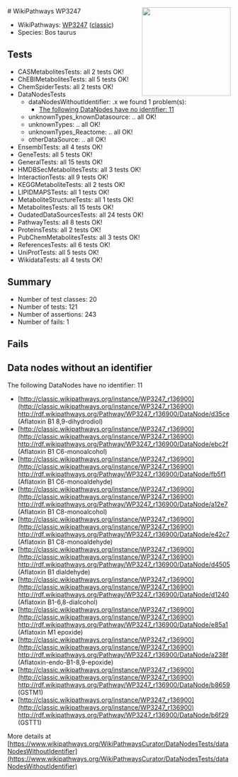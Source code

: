 <img style="float: right; width: 200px" src="https://upload.wikimedia.org/wikipedia/commons/thumb/8/83/Wplogo_with_text_500.png/640px-Wplogo_with_text_500.png" />
# WikiPathways WP3247

* WikiPathways: [WP3247](https://wikipathways.org/pathways/WP3247) ([classic](https://classic.wikipathways.org/instance/WP3247))
* Species: Bos taurus
## Tests
* CASMetabolitesTests: all 2 tests OK!
* ChEBIMetabolitesTests: all 5 tests OK!
* ChemSpiderTests: all 2 tests OK!
* DataNodesTests
    * dataNodesWithoutIdentifier: .x we found 1 problem(s):
        * [The following DataNodes have no identifier: 11](#8792c491)
    * unknownTypes_knownDatasource: .. all OK!
    * unknownTypes: .. all OK!
    * unknownTypes_Reactome: .. all OK!
    * otherDataSource: .. all OK!
* EnsemblTests: all 4 tests OK!
* GeneTests: all 5 tests OK!
* GeneralTests: all 15 tests OK!
* HMDBSecMetabolitesTests: all 3 tests OK!
* InteractionTests: all 9 tests OK!
* KEGGMetaboliteTests: all 2 tests OK!
* LIPIDMAPSTests: all 1 tests OK!
* MetaboliteStructureTests: all 1 tests OK!
* MetabolitesTests: all 15 tests OK!
* OudatedDataSourcesTests: all 24 tests OK!
* PathwayTests: all 8 tests OK!
* ProteinsTests: all 2 tests OK!
* PubChemMetabolitesTests: all 3 tests OK!
* ReferencesTests: all 6 tests OK!
* UniProtTests: all 5 tests OK!
* WikidataTests: all 4 tests OK!


## Summary

* Number of test classes: 20
* Number of tests: 121
* Number of assertions: 243
* Number of fails: 1

## Fails

<a name="8792c491" />

## Data nodes without an identifier

The following DataNodes have no identifier: 11

* [http://classic.wikipathways.org/instance/WP3247_r136900](http://classic.wikipathways.org/instance/WP3247_r136900) http://rdf.wikipathways.org/Pathway/WP3247_r136900/DataNode/d35ce (Aflatoxin B1 8,9-dihydrodiol)
* [http://classic.wikipathways.org/instance/WP3247_r136900](http://classic.wikipathways.org/instance/WP3247_r136900) http://rdf.wikipathways.org/Pathway/WP3247_r136900/DataNode/ebc2f (Aflatoxin B1 C6-monoalcohol)
* [http://classic.wikipathways.org/instance/WP3247_r136900](http://classic.wikipathways.org/instance/WP3247_r136900) http://rdf.wikipathways.org/Pathway/WP3247_r136900/DataNode/fb5f1 (Aflatoxin B1 C6-monoaldehyde)
* [http://classic.wikipathways.org/instance/WP3247_r136900](http://classic.wikipathways.org/instance/WP3247_r136900) http://rdf.wikipathways.org/Pathway/WP3247_r136900/DataNode/a12e7 (Aflatoxin B1 C8-monoalcohol)
* [http://classic.wikipathways.org/instance/WP3247_r136900](http://classic.wikipathways.org/instance/WP3247_r136900) http://rdf.wikipathways.org/Pathway/WP3247_r136900/DataNode/e42c7 (Aflatoxin B1 C8-monoaldehyde)
* [http://classic.wikipathways.org/instance/WP3247_r136900](http://classic.wikipathways.org/instance/WP3247_r136900) http://rdf.wikipathways.org/Pathway/WP3247_r136900/DataNode/d4505 (Aflatoxin B1 dialdehyde)
* [http://classic.wikipathways.org/instance/WP3247_r136900](http://classic.wikipathways.org/instance/WP3247_r136900) http://rdf.wikipathways.org/Pathway/WP3247_r136900/DataNode/d1240 (Aflatoxin B1-6,8-dialcohol)
* [http://classic.wikipathways.org/instance/WP3247_r136900](http://classic.wikipathways.org/instance/WP3247_r136900) http://rdf.wikipathways.org/Pathway/WP3247_r136900/DataNode/e85a1 (Aflatoxin M1 epoxide)
* [http://classic.wikipathways.org/instance/WP3247_r136900](http://classic.wikipathways.org/instance/WP3247_r136900) http://rdf.wikipathways.org/Pathway/WP3247_r136900/DataNode/a238f (Aflatoxin-endo-B1-8,9-epoxide)
* [http://classic.wikipathways.org/instance/WP3247_r136900](http://classic.wikipathways.org/instance/WP3247_r136900) http://rdf.wikipathways.org/Pathway/WP3247_r136900/DataNode/b8659 (GSTM1)
* [http://classic.wikipathways.org/instance/WP3247_r136900](http://classic.wikipathways.org/instance/WP3247_r136900) http://rdf.wikipathways.org/Pathway/WP3247_r136900/DataNode/b6f29 (GSTT1)


More details at [https://www.wikipathways.org/WikiPathwaysCurator/DataNodesTests/dataNodesWithoutIdentifier](https://www.wikipathways.org/WikiPathwaysCurator/DataNodesTests/dataNodesWithoutIdentifier)

